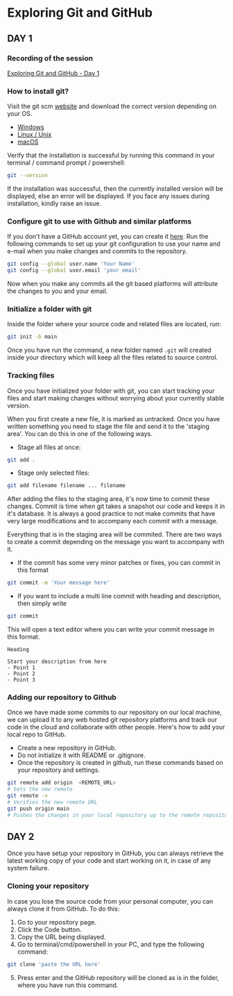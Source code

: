 # Exploring Git and GitHub
## DAY 1

### Recording of the session
[Exploring Git and GitHub - Day 1](https://drive.google.com/open?id=13AP9Q1zztNGPmlkE-cXg3DZ-kBOz_8PN&authuser=dataanalyticsclub.dduc%40gmail.com&usp=drive_fs)

### __How to install git?__
Visit the git scm [website](https://git-scm.com/downloads) and download the correct version depending on your OS.
- [Windows](https://git-scm.com/download/win)
- [Linux / Unix](https://git-scm.com/download/linux)
- [macOS](https://git-scm.com/download/mac)

Verify that the installation is successful by running this command in your terminal / command prompt / powershell:
```bash
git --version
```
If the installation was successful, then the currently installed version will be displayed, else an error will be displayed. If you face any issues during installation, kindly raise an issue.

### Configure git to use with Github and similar platforms
If you don't have a GitHub account yet, you can create it [here](https://www.github.com). Run the following commands to set up your git configuration to use your name and e-mail when you make changes and commits to the repository.
```bash
git config --global user.name 'Your Name'
git config --global user.email 'your email'
```
Now when you make any commits all the git based platforms will attribute the changes to you and your email.

### Initialize a folder with git
Inside the folder where your source code and related files are located, run:
```bash
git init -b main
```
Once you have run the command, a new folder named `.git` will created inside your directory which will keep all the files related to source control.

### Tracking files
Once you have initialized your folder with git, you can start tracking your files and start making changes without worrying about your currently stable version.

When you first create a new file, it is marked as untracked. Once you have written something you need to stage the file and send it to the 'staging area'. You can do this in one of the following ways.
- Stage all files at once:
```bash
git add .
```
- Stage only selected files:
```bash
git add filename filename ... filename
```

After adding the files to the staging area, it's now time to commit these changes. Commit is time when git takes a snapshot our code and keeps it in it's database. It is always a good practice to not make commits that have very large modifications and to accompany each commit with a message.

Everything that is in the staging area will be commited. There are two ways to create a commit depending on the message you want to accompany with it.
- If the commit has some very minor patches or fixes, you can commit in this format
```bash
git commit -m 'Your message here'
```
- If you want to include a multi line commit with heading and description, then simply write
```bash
git commit
```
This will open a text editor where you can write your commit message in this format.


    Heading

    Start your description from here
    - Point 1
    - Point 2
    - Point 3

### Adding our repository to Github
Once we have made some commits to our repository on our local machine, we can upload it to any web hosted git repository platforms and track our code in the cloud and collaborate with other people. Here's how to add your local repo to GitHub.
- Create a new repository in GitHub.
- Do not initialize it with README or .gitignore.
- Once the repository is created in github, run these commands based on your repository and settings.
```bash
git remote add origin  <REMOTE_URL> 
# Sets the new remote
git remote -v
# Verifies the new remote URL
git push origin main
# Pushes the changes in your local repository up to the remote repository you specified as the origin
```
## DAY 2

Once you have setup your repository in GitHub, you can always retrieve the latest working copy of your code and start working on it, in case of any system failure. 

### __Cloning your repository__
In case you lose the source code from your personal computer, you can always clone it from GitHub. To do this:
1. Go to your repository page.
2. Click the Code button.
3. Copy the URL being displayed.
4. Go to terminal/cmd/powershell in your PC, and type the following command:
```bash
git clone 'paste the URL here'
```
5. Press enter and the GitHub repository will be cloned as is in the folder, where you have run this command.

```
